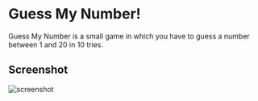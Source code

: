 # Guess My Number!

Guess My Number is a small game in which you have to guess a number between 1 and 20 in 10 tries.

## Screenshot

![screenshot](https://i.imgur.com/xUh58ta.png)
